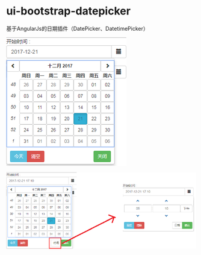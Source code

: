 # ui-bootstrap-datepicker
基于AngularJs的日期插件（DatePicker、DatetimePicker）

![image](./DatePicker.png)

![image](./DatetimePicker01.png)
